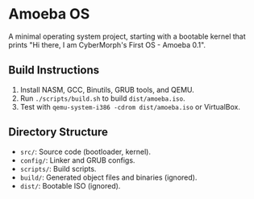# Amoeba OS
A minimal operating system project, starting with a bootable kernel that prints "Hi there, I am CyberMorph's First OS - Amoeba 0.1".

## Build Instructions
1. Install NASM, GCC, Binutils, GRUB tools, and QEMU.
2. Run `./scripts/build.sh` to build `dist/amoeba.iso`.
3. Test with `qemu-system-i386 -cdrom dist/amoeba.iso` or VirtualBox.

## Directory Structure
- `src/`: Source code (bootloader, kernel).
- `config/`: Linker and GRUB configs.
- `scripts/`: Build scripts.
- `build/`: Generated object files and binaries (ignored).
- `dist/`: Bootable ISO (ignored).
